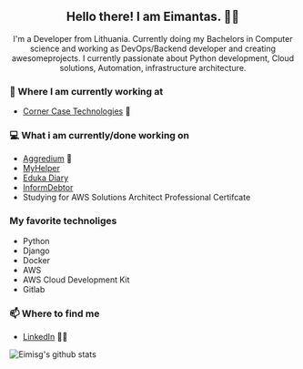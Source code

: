 <h2 align="center">Hello there! I am Eimantas. 👋🤓</h2>
<p align="center">I'm a Developer from Lithuania.
Currently doing my Bachelors in Computer science and working as DevOps/Backend developer and creating awesomeprojects.
I currently passionate about Python development, Cloud solutions, Automation, infrastructure architecture.

### 💼 Where I am currently working at
- [Corner Case Technologies](https://www.cornercasetech.com/) 💼 

### 💻 What i am currently/done working on
- [Aggredium](https://aggredium.com)  🚀
- [MyHelper](https://myhelper.lt/)
- [Eduka Diary](https://dienynas.eduka.lt/)
- [InformDebtor](https://www.informdebtor.com/)
- Studying for AWS Solutions Architect Professional Certifcate

###  My favorite technoliges
- Python
- Django
- Docker
- AWS
- AWS Cloud Development Kit
- Gitlab

### 📫 Where to find me
- [LinkedIn](https://www.linkedin.com/in/eimantas-genciauskas-5b7761135/) 👨💼

![Eimisg's github stats](https://github-readme-stats.vercel.app/api?username=eimisg&count_private=true&theme=dracula)
